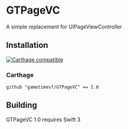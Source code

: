 # GTPageVC

A simple replacement for UIPageViewController

## Installation

[![Carthage compatible](https://img.shields.io/badge/Carthage-compatible-4BC51D.svg?style=flat)](https://github.com/Carthage/Carthage)

### Carthage

    github "gametimesf/GTPageVC" == 1.0

## Building

GTPageVC 1.0 requires Swift 3
